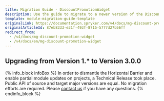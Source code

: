 ```yaml
---
title: Migration Guide - DiscountPromotionWidget
description: Use the guide to migrate to a newer version of the DiscountPromotionWidget module.
template: module-migration-guide-template
originalLink: https://documentation.spryker.com/v4/docs/mg-discount-promotion-widget
originalArticleId: 87eb8333-e31f-493f-8715-5777d27b56ff
redirect_from:
  - /v4/docs/mg-discount-promotion-widget
  - /v4/docs/en/mg-discount-promotion-widget
---
```


## Upgrading from Version 1.* to Version 3.0.0

{% info_block infoBox %}
In order to dismantle the Horizontal Barrier and enable partial module updates on projects, a Technical Release took place. Public API of source and target major versions are equal. No migration efforts are required. Please [contact us](https://spryker.com/en/support/) if you have any questions.
{% endinfo_block %}
